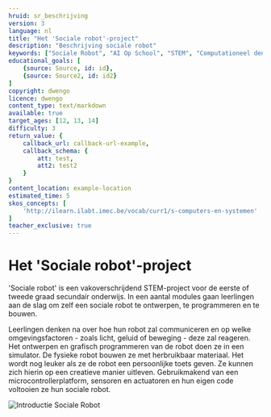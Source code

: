 ```yaml
---
hruid: sr_beschrijving
version: 3
language: nl
title: "Het 'Sociale robot'-project"
description: "Beschrijving sociale robot"
keywords: ["Sociale Robot", "AI Op School", "STEM", "Computationeel denken", "Grafisch programmeren"]
educational_goals: [
    {source: Source, id: id}, 
    {source: Source2, id: id2}
]
copyright: dwengo
licence: dwengo
content_type: text/markdown
available: true
target_ages: [12, 13, 14]
difficulty: 3
return_value: {
    callback_url: callback-url-example,
    callback_schema: {
        att: test,
        att2: test2
    }
}
content_location: example-location
estimated_time: 5
skos_concepts: [
    'http://ilearn.ilabt.imec.be/vocab/curr1/s-computers-en-systemen'
]
teacher_exclusive: true
---
```


# Het 'Sociale robot'-project

'Sociale robot' is een vakoverschrijdend STEM-project voor de eerste of tweede graad secundair onderwijs. In een aantal modules gaan leerlingen aan de slag om zelf een sociale robot te ontwerpen, te programmeren en te bouwen. 

Leerlingen denken na over hoe hun robot zal communiceren en op welke omgevingsfactoren - zoals licht, geluid of beweging - deze zal reageren. Het ontwerpen en grafisch programmeren van de robot doen ze in een simulator. De fysieke robot bouwen ze met herbruikbaar materiaal. Het wordt nog leuker als ze de robot een persoonlijke toets geven. Ze kunnen zich hierin op een creatieve manier uitleven. Gebruikmakend van een microcontrollerplatform, sensoren en actuatoren en hun eigen code voltooien ze hun sociale robot.


![](@youtube/https://www.youtube.com/embed/EsYs4k41U6w?list=PLHRY06NDfDXlBpLm5J3BK26Ul6GxGykDu "Introductie Sociale Robot")